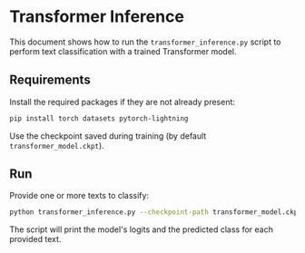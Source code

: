 # Transformer Inference

This document shows how to run the `transformer_inference.py` script to perform text classification with a trained Transformer model.

## Requirements

Install the required packages if they are not already present:

```bash
pip install torch datasets pytorch-lightning
```

Use the checkpoint saved during training (by default `transformer_model.ckpt`).

## Run

Provide one or more texts to classify:

```bash
python transformer_inference.py --checkpoint-path transformer_model.ckpt --texts "A sample news headline" "Another headline"
```

The script will print the model's logits and the predicted class for each provided text.
